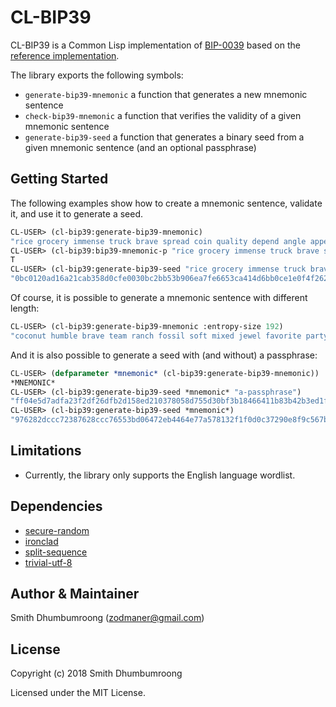 # CL-BIP39

CL-BIP39 is a Common Lisp implementation of [BIP-0039](https://github.com/bitcoin/bips/blob/master/bip-0039.mediawiki) based on the [reference implementation](https://github.com/trezor/python-mnemonic).

The library exports the following symbols:

* `generate-bip39-mnemonic` a function that generates a new mnemonic sentence
* `check-bip39-mnemonic` a function that verifies the validity of a given mnemonic sentence
* `generate-bip39-seed` a function that generates a binary seed from a given mnemonic sentence (and an optional passphrase)

## Getting Started

The following examples show how to create a mnemonic sentence,
validate it, and use it to generate a seed.

````lisp
CL-USER> (cl-bip39:generate-bip39-mnemonic)
"rice grocery immense truck brave spread coin quality depend angle appear stuff"
CL-USER> (cl-bip39:bip39-mnemonic-p "rice grocery immense truck brave spread coin quality depend angle appear stuff")
T
CL-USER> (cl-bip39:generate-bip39-seed "rice grocery immense truck brave spread coin quality depend angle appear stuff")
"0bc0120ad16a21cab358d0cfe0030bc2bb53b906ea7fe6653ca414d6bb0ce1e0f4f262479164a5480f9d110c6fec017738dfb64bba347386f3a455d9213cf015"
````

Of course, it is possible to generate a mnemonic sentence with different length:

````lisp
CL-USER> (cl-bip39:generate-bip39-mnemonic :entropy-size 192)
"coconut humble brave team ranch fossil soft mixed jewel favorite party tumble evil science february wealth visual labor"
````

And it is also possible to generate a seed with (and without) a passphrase:

````lisp
CL-USER> (defparameter *mnemonic* (cl-bip39:generate-bip39-mnemonic))
*MNEMONIC*
CL-USER> (cl-bip39:generate-bip39-seed *mnemonic* "a-passphrase")
"ff04e5d7adfa23f2df26dfb2d158ed210378058d755d30bf3b18466411b83b42b3ed1f2043abd19310bd40c06c022cf8bc8baf626b1c673df48aa0cd0b27c03a"
CL-USER> (cl-bip39:generate-bip39-seed *mnemonic*)
"976282dccc72387628ccc76553bd06472eb4464e77a578132f1f0d0c37290e8f9c567ba7ab0390d175a742555fb55c8de6798c67c9302234803013d47e6651a4"
````

## Limitations

* Currently, the library only supports the English language wordlist.

## Dependencies

* [secure-random](https://github.com/avodonosov/secure-random)
* [ironclad](http://method-combination.net/lisp/ironclad/)
* [split-sequence](https://github.com/sharplispers/split-sequence)
* [trivial-utf-8](https://common-lisp.net/project/trivial-utf-8/)

## Author & Maintainer

Smith Dhumbumroong (<zodmaner@gmail.com>)

## License

Copyright (c) 2018 Smith Dhumbumroong

Licensed under the MIT License.

